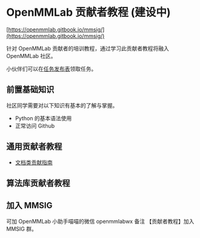 # OpenMMLab 贡献者教程 (建设中)

[https://openmmlab.gitbook.io/mmsig/](https://openmmlab.gitbook.io/mmsig/)

针对 OpenMMLab 贡献者的培训教程，通过学习此贡献者教程将融入 OpenMMLab 社区。

小伙伴们可以在[任务发布表](https://aicarrier.feishu.cn/sheets/shtcnE5FlKLcg4vMjMMoq4kFL1f)领取任务。

## 前置基础知识

社区同学需要对以下知识有基本的了解与掌握。

* Python 的基本语法使用
* 正常访问 Github

## 通用贡献者教程

* [文档类贡献指南](general/doc/)

## 算法库贡献者教程

## 加入 MMSIG

可加 OpenMMLab 小助手喵喵的微信 openmmlabwx 备注 【贡献者教程】加入 MMSIG 群。
